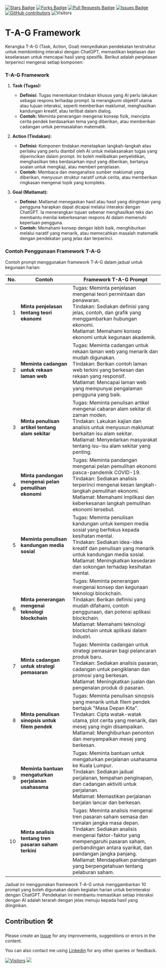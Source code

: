 <a href="https://github.com/drshahizan/ai-tools/stargazers"><img src="https://img.shields.io/github/stars/drshahizan/ai-tools" alt="Stars Badge"/></a>
<a href="https://github.com/drshahizan/ai-tools/network/members"><img src="https://img.shields.io/github/forks/drshahizan/ai-tools" alt="Forks Badge"/></a>
<a href="https://github.com/drshahizan/ai-tools"><img src="https://img.shields.io/github/issues-pr/drshahizan/ai-tools" alt="Pull Requests Badge"/></a>
<a href="https://github.com/drshahizan/ai-tools/issues"><img src="https://img.shields.io/github/issues/drshahizan/ai-tools" alt="Issues Badge"/></a>
<a href="https://github.com/drshahizan/ai-tools/graphs/contributors"><img alt="GitHub contributors" src="https://img.shields.io/github/contributors/drshahizan/ai-tools?color=2b9348"></a>
![Visitors](https://api.visitorbadge.io/api/visitors?path=https%3A%2F%2Fgithub.com%2Fdrshahizan%2Fai-tools&labelColor=%23d9e3f0&countColor=%23697689&style=flat)

# T-A-G Framework
Kerangka T-A-G (Task, Action, Goal) menyediakan pendekatan terstruktur untuk membimbing interaksi dengan ChatGPT, memastikan kejelasan dan keselarasan untuk mencapai hasil yang spesifik. Berikut adalah penjelasan terperinci mengenai setiap komponen:

### T-A-G Framework

1. **Task (Tugas):**
   - **Definisi:** Tugas menentukan tindakan khusus yang AI perlu lakukan sebagai respons terhadap prompt. Ia merangkumi objektif utama atau tujuan interaksi, seperti memberikan maklumat, menghasilkan kandungan kreatif, atau terlibat dalam dialog.
   - **Contoh:** Meminta penerangan mengenai konsep fizik, mencipta cerita pendek berdasarkan tema yang diberikan, atau memberikan cadangan untuk permasalahan matematik.

2. **Action (Tindakan):**
   - **Definisi:** Komponen tindakan menetapkan langkah-langkah atau perilaku yang perlu diambil oleh AI untuk melaksanakan tugas yang diperincikan dalam prompt. Ini boleh melibatkan penyelidikan, menghasilkan teks berdasarkan input yang diberikan, bertanya soalan untuk mengkaji, atau memberi penjelasan.
   - **Contoh:** Membaca dan menganalisis sumber maklumat yang diberikan, menyusun struktur naratif untuk cerita, atau memberikan ringkasan mengenai topik yang kompleks.

3. **Goal (Matlamat):**
   - **Definisi:** Matlamat menegaskan hasil atau hasil yang diinginkan yang pengguna harapkan dapat dicapai melalui interaksi dengan ChatGPT. Ia menerangkan tujuan sebenar menghasilkan teks dan membantu menilai keberkesanan respons AI dalam memenuhi keperluan pengguna.
   - **Contoh:** Memahami konsep dengan lebih baik, menghiburkan melalui naratif yang menarik, atau memecahkan masalah matematik dengan pendekatan yang jelas dan terperinci.

### Contoh Penggunaan Framework T-A-G

Contoh prompt menggunakan framework T-A-G dalam jadual untuk kegunaan harian:

| **No.** | **Contoh**                                    | **Framework T-A-G Prompt** |
|---------:|-----------------------------------------------|--------------------------------------------------------------------------------------------------------------------|
| 1       | **Minta penjelasan tentang teori ekonomi**    | Tugas: Meminta penjelasan mengenai teori permintaan dan penawaran.                                               <br>Tindakan: Sediakan definisi yang jelas, contoh, dan grafik yang menggambarkan hubungan ekonomi.<br>Matlamat: Memahami konsep ekonomi untuk kegunaan akademik. |
| 2       | **Meminta cadangan untuk rekaan laman web**   | Tugas: Meminta cadangan untuk rekaan laman web yang menarik dan mudah digunakan.                                  <br>Tindakan: Berikan contoh laman web terkini yang berkesan dan rekaan yang responsif.<br>Matlamat: Mencapai laman web yang mempunyai pengalaman pengguna yang baik. |
| 3       | **Minta penulisan artikel tentang alam sekitar** | Tugas: Meminta penulisan artikel mengenai cabaran alam sekitar di zaman moden.                                   <br>Tindakan: Lakukan kajian dan analisis untuk menyusun maklumat berkaitan isu alam sekitar.<br>Matlamat: Menyedarkan masyarakat tentang isu-isu alam sekitar yang penting. |
| 4       | **Minta pandangan mengenai pelan pemulihan ekonomi** | Tugas: Meminta pandangan mengenai pelan pemulihan ekonomi pasca-pandemik COVID-19.                              <br>Tindakan: Sediakan analisis terperinci mengenai kesan langkah-langkah pemulihan ekonomi.<br>Matlamat: Memahami implikasi dan keberkesanan langkah pemulihan ekonomi tersebut. |
| 5       | **Meminta penulisan kandungan media sosial**  | Tugas: Meminta penulisan kandungan untuk kempen media sosial yang berfokus kepada kesihatan mental.              <br>Tindakan: Sediakan idea-idea kreatif dan penulisan yang menarik untuk kandungan media sosial.<br>Matlamat: Meningkatkan kesedaran dan sokongan terhadap kesihatan mental. |
| 6       | **Minta penerangan mengenai teknologi blockchain** | Tugas: Meminta penerangan mengenai konsep dan kegunaan teknologi blockchain.                                    <br>Tindakan: Berikan definisi yang mudah difahami, contoh penggunaan, dan potensi aplikasi blockchain.<br>Matlamat: Memahami teknologi blockchain untuk aplikasi dalam industri. |
| 7       | **Minta cadangan untuk strategi pemasaran**   | Tugas: Meminta cadangan untuk strategi pemasaran bagi pelancaran produk baru.                                   <br>Tindakan: Sediakan analisis pasaran, cadangan untuk pengiklanan dan promosi yang berkesan.<br>Matlamat: Meningkatkan jualan dan pengenalan produk di pasaran. |
| 8       | **Minta penulisan sinopsis untuk filem pendek** | Tugas: Meminta penulisan sinopsis yang menarik untuk filem pendek bertajuk "Masa Depan Kita".                    <br>Tindakan: Cipta watak-watak utama, plot cerita yang menarik, dan mesej yang ingin disampaikan.<br>Matlamat: Menghiburkan penonton dan menyampaikan mesej yang berkesan. |
| 9       | **Meminta bantuan mengaturkan perjalanan usahasama** | Tugas: Meminta bantuan untuk mengaturkan perjalanan usahasama ke Kuala Lumpur.                                   <br>Tindakan: Sediakan jadual perjalanan, tempahan penginapan, dan cadangan aktiviti untuk perjalanan.<br>Matlamat: Memastikan perjalanan berjalan lancar dan berkesan. |
| 10      | **Minta analisis tentang tren pasaran saham terkini** | Tugas: Meminta analisis mengenai tren pasaran saham semasa dan ramalan jangka masa depan.                       <br>Tindakan: Sediakan analisis mengenai faktor-faktor yang mempengaruhi pasaran saham, perbandingan antara syarikat, dan pandangan jangka panjang.<br>Matlamat: Mendapatkan pandangan yang berpengetahuan tentang pelaburan saham. |

Jadual ini menggunakan framework T-A-G untuk menggambarkan 10 prompt yang boleh digunakan dalam kegiatan harian untuk berinteraksi dengan ChatGPT. Pendekatan ini membantu memastikan setiap interaksi dengan AI adalah terarah dengan jelas menuju kepada hasil yang diinginkan.

## Contribution 🛠️
Please create an [Issue](https://github.com/drshahizan/ai-tools/issues) for any improvements, suggestions or errors in the content.

You can also contact me using [Linkedin](https://www.linkedin.com/in/drshahizan/) for any other queries or feedback.

[![Visitors](https://api.visitorbadge.io/api/visitors?path=https%3A%2F%2Fgithub.com%2Fdrshahizan&labelColor=%23697689&countColor=%23555555&style=plastic)](https://visitorbadge.io/status?path=https%3A%2F%2Fgithub.com%2Fdrshahizan)
![](https://hit.yhype.me/github/profile?user_id=81284918)



